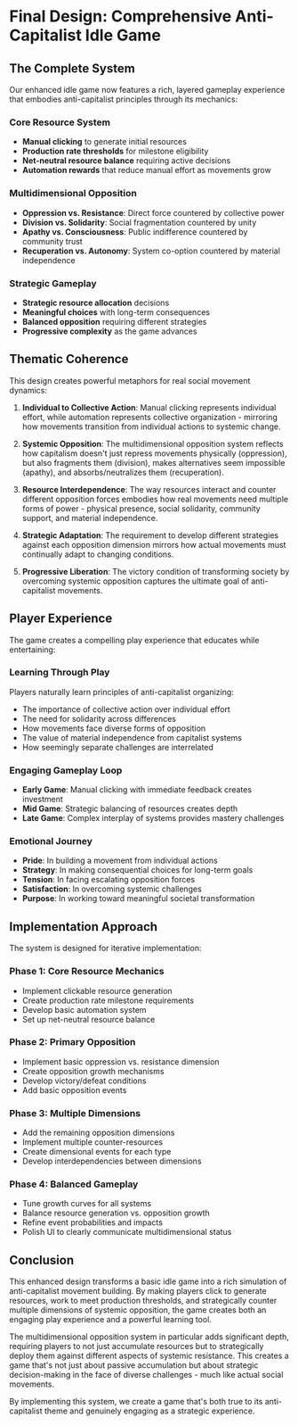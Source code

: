 # Final Design: Comprehensive Anti-Capitalist Idle Game

## The Complete System

Our enhanced idle game now features a rich, layered gameplay experience that embodies anti-capitalist principles through its mechanics:

### Core Resource System
- **Manual clicking** to generate initial resources
- **Production rate thresholds** for milestone eligibility
- **Net-neutral resource balance** requiring active decisions
- **Automation rewards** that reduce manual effort as movements grow

### Multidimensional Opposition
- **Oppression vs. Resistance**: Direct force countered by collective power
- **Division vs. Solidarity**: Social fragmentation countered by unity
- **Apathy vs. Consciousness**: Public indifference countered by community trust
- **Recuperation vs. Autonomy**: System co-option countered by material independence

### Strategic Gameplay
- **Strategic resource allocation** decisions
- **Meaningful choices** with long-term consequences
- **Balanced opposition** requiring different strategies
- **Progressive complexity** as the game advances

## Thematic Coherence

This design creates powerful metaphors for real social movement dynamics:

1. **Individual to Collective Action**: Manual clicking represents individual effort, while automation represents collective organization - mirroring how movements transition from individual actions to systemic change.

2. **Systemic Opposition**: The multidimensional opposition system reflects how capitalism doesn't just repress movements physically (oppression), but also fragments them (division), makes alternatives seem impossible (apathy), and absorbs/neutralizes them (recuperation).

3. **Resource Interdependence**: The way resources interact and counter different opposition forces embodies how real movements need multiple forms of power - physical presence, social solidarity, community support, and material independence.

4. **Strategic Adaptation**: The requirement to develop different strategies against each opposition dimension mirrors how actual movements must continually adapt to changing conditions.

5. **Progressive Liberation**: The victory condition of transforming society by overcoming systemic opposition captures the ultimate goal of anti-capitalist movements.

## Player Experience

The game creates a compelling play experience that educates while entertaining:

### Learning Through Play
Players naturally learn principles of anti-capitalist organizing:
- The importance of collective action over individual effort
- The need for solidarity across differences
- How movements face diverse forms of opposition
- The value of material independence from capitalist systems
- How seemingly separate challenges are interrelated

### Engaging Gameplay Loop
- **Early Game**: Manual clicking with immediate feedback creates investment
- **Mid Game**: Strategic balancing of resources creates depth
- **Late Game**: Complex interplay of systems provides mastery challenges

### Emotional Journey
- **Pride**: In building a movement from individual actions
- **Strategy**: In making consequential choices for long-term goals
- **Tension**: In facing escalating opposition forces
- **Satisfaction**: In overcoming systemic challenges
- **Purpose**: In working toward meaningful societal transformation

## Implementation Approach

The system is designed for iterative implementation:

### Phase 1: Core Resource Mechanics
- Implement clickable resource generation
- Create production rate milestone requirements
- Develop basic automation system
- Set up net-neutral resource balance

### Phase 2: Primary Opposition
- Implement basic oppression vs. resistance dimension
- Create opposition growth mechanisms
- Develop victory/defeat conditions
- Add basic opposition events

### Phase 3: Multiple Dimensions
- Add the remaining opposition dimensions
- Implement multiple counter-resources
- Create dimensional events for each type
- Develop interdependencies between dimensions

### Phase 4: Balanced Gameplay
- Tune growth curves for all systems
- Balance resource generation vs. opposition growth
- Refine event probabilities and impacts
- Polish UI to clearly communicate multidimensional status

## Conclusion

This enhanced design transforms a basic idle game into a rich simulation of anti-capitalist movement building. By making players click to generate resources, work to meet production thresholds, and strategically counter multiple dimensions of systemic opposition, the game creates both an engaging play experience and a powerful learning tool.

The multidimensional opposition system in particular adds significant depth, requiring players to not just accumulate resources but to strategically deploy them against different aspects of systemic resistance. This creates a game that's not just about passive accumulation but about strategic decision-making in the face of diverse challenges - much like actual social movements.

By implementing this system, we create a game that's both true to its anti-capitalist theme and genuinely engaging as a strategic experience.